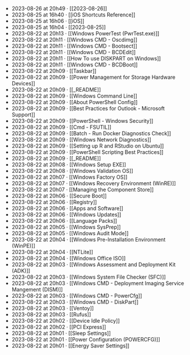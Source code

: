 - 2023-08-26 at 20h49 · [[2023-08-26]]
- 2023-08-25 at 16h40 · [[iOS Shortcuts Reference]]
- 2023-08-25 at 16h06 · [[iOS]]
- 2023-08-25 at 16h04 · [[2023-08-25]]
- 2023-08-22 at 20h13 · [[Windows PowerTest (PwrTest.exe)]]
- 2023-08-22 at 20h11 · [[Windows CMD - Oscdimg]]
- 2023-08-22 at 20h11 · [[Windows CMD - Bootsect]]
- 2023-08-22 at 20h11 · [[Windows CMD - BCDEdit]]
- 2023-08-22 at 20h11 · [[How To use DISKPART on Windows]]
- 2023-08-22 at 20h11 · [[Windows CMD - BCDBoot]]
- 2023-08-22 at 20h09 · [[Taskbar]]
- 2023-08-22 at 20h09 · [[Power Management for Storage Hardware Devices]]
- 2023-08-22 at 20h09 · [[_README]]
- 2023-08-22 at 20h09 · [[Windows Command Line]]
- 2023-08-22 at 20h09 · [[About PowerShell Config]]
- 2023-08-22 at 20h09 · [[Best Practices for Outlook - Microsoft Support]]
- 2023-08-22 at 20h09 · [[PowerShell - Windows Security]]
- 2023-08-22 at 20h09 · [[Cmd - FSUTIL]]
- 2023-08-22 at 20h09 · [[Batch - Run Docker Diagnostics Check]]
- 2023-08-22 at 20h09 · [[Windows Network Diagnostics]]
- 2023-08-22 at 20h09 · [[Setting up R and RStudio on Ubuntu]]
- 2023-08-22 at 20h09 · [[PowerShell Scripting Best Practices]]
- 2023-08-22 at 20h09 · [[_README]]
- 2023-08-22 at 20h08 · [[Windows Setup EXE]]
- 2023-08-22 at 20h08 · [[Windows Validation OS]]
- 2023-08-22 at 20h07 · [[Windows Factory OS]]
- 2023-08-22 at 20h07 · [[Windows Recovery Environment (WinRE)]]
- 2023-08-22 at 20h07 · [[Managing the Component Store]]
- 2023-08-22 at 20h06 · [[Secure Boot]]
- 2023-08-22 at 20h06 · [[Registry]]
- 2023-08-22 at 20h06 · [[Apps and Software]]
- 2023-08-22 at 20h06 · [[Windows Updates]]
- 2023-08-22 at 20h06 · [[Language Packs]]
- 2023-08-22 at 20h05 · [[Windows SysPrep]]
- 2023-08-22 at 20h05 · [[Windows Audit Mode]]
- 2023-08-22 at 20h04 · [[Windows Pre-Installation Environment (WinPE)]]
- 2023-08-22 at 20h04 · [[NTLite]]
- 2023-08-22 at 20h04 · [[Windows Office ISO]]
- 2023-08-22 at 20h03 · [[Windows Assessment and Deployment Kit (ADK)]]
- 2023-08-22 at 20h03 · [[Windows System File Checker (SFC)]]
- 2023-08-22 at 20h03 · [[Windows CMD - Deployment Imaging Service Mangement (DISM)]]
- 2023-08-22 at 20h03 · [[Windows CMD - PowerCfg]]
- 2023-08-22 at 20h03 · [[Windows CMD - DiskPart]]
- 2023-08-22 at 20h03 · [[Ventoy]]
- 2023-08-22 at 20h03 · [[Rufus]]
- 2023-08-22 at 20h02 · [[Device Idle Policy]]
- 2023-08-22 at 20h02 · [[PCI Express]]
- 2023-08-22 at 20h01 · [[Sleep Settings]]
- 2023-08-22 at 20h01 · [[Power Configuration (POWERCFG)]]
- 2023-08-22 at 20h01 · [[Energy Saver Settings]]
